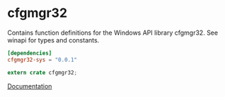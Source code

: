 # cfgmgr32 #
Contains function definitions for the Windows API library cfgmgr32. See winapi for types and constants.

```toml
[dependencies]
cfgmgr32-sys = "0.0.1"
```

```rust
extern crate cfgmgr32;
```

[Documentation](https://retep998.github.io/doc/cfgmgr32/)
